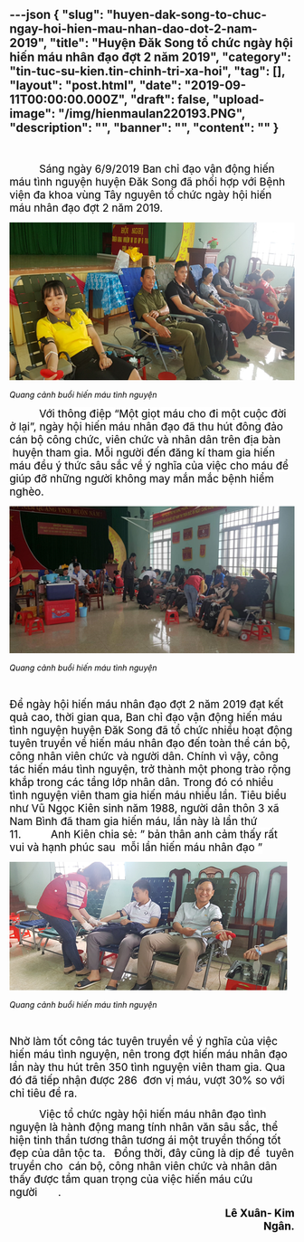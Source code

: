 ---json
{
    "slug": "huyen-dak-song-to-chuc-ngay-hoi-hien-mau-nhan-dao-dot-2-nam-2019",
    "title": "Huyện Đăk Song tổ chức ngày hội hiến máu nhân đạo đợt 2 năm 2019",
    "category": "tin-tuc-su-kien.tin-chinh-tri-xa-hoi",
    "tag": [],
    "layout": "post.html",
    "date": "2019-09-11T00:00:00.000Z",
    "draft": false,
    "upload-image": "/img/hienmaulan220193.PNG",
    "description": "",
    "banner": "",
    "__content__": ""
}
---
<p>&nbsp;</p>

<p><span style="font-size:14.0pt"><span style="color:black">&nbsp;&nbsp;&nbsp;&nbsp;&nbsp;&nbsp;&nbsp;&nbsp;&nbsp; S&aacute;ng ng&agrave;y 6/9/2019 Ban chỉ đạo vận động hiến m&aacute;u t&igrave;nh nguyện huyện Đăk Song đ&atilde; phối hợp với Bệnh viện đa khoa v&ugrave;ng T&acirc;y nguy&ecirc;n tổ chức ng&agrave;y hội hiến&nbsp; m&aacute;u nh&acirc;n đạo đợt 2 năm 2019.</span></span></p>

<p><img alt="" src="/img/hienmaulan22019.png" /></p>

<p><em><span style="color:black">Quang cảnh buổi hiến m&aacute;u t&igrave;nh nguyện</span></em></p>

<p><span style="font-size:14.0pt"><span style="color:black">&nbsp;&nbsp;&nbsp;&nbsp;&nbsp;&nbsp;&nbsp;&nbsp;&nbsp; <span style="background-color:white">Với th&ocirc;ng điệp &ldquo;Một giọt m&aacute;u cho đi một cuộc đời ở lại&rdquo;, ng&agrave;y hội hiến m&aacute;u nh&acirc;n đạo đ&atilde; thu h&uacute;t đ&ocirc;ng đảo c&aacute;n bộ c&ocirc;ng chức, vi&ecirc;n chức v&agrave; nh&acirc;n d&acirc;n tr&ecirc;n địa b&agrave;n &nbsp;huyện tham gia. Mỗi người đến đăng k&iacute; tham gia hiến m&aacute;u đều &yacute; thức s&acirc;u sắc về &yacute; nghĩa của việc cho m&aacute;u để gi&uacute;p đỡ những người kh&ocirc;ng may mắn mắc bệnh hiểm ngh&egrave;o. </span></span></span></p>

<p><img alt="" src="/img/hienmaulan220192.png" /></p>

<p><em><span style="color:black">Quang cảnh buổi hiến m&aacute;u t&igrave;nh nguyện</span></em></p>

<p>&nbsp;</p>

<p><span style="font-size:14.0pt"><span style="color:black">Để ng&agrave;y hội hiến m&aacute;u nh&acirc;n đạo đợt 2 năm 2019 đạt kết quả cao, thời gian qua, Ban chỉ đạo vận động hiến m&aacute;u t&igrave;nh nguyện huyện Đăk Song đ&atilde; tổ chức nhiều hoạt động tuy&ecirc;n truyền về hiến m&aacute;u nh&acirc;n đạo đến to&agrave;n thể c&aacute;n bộ, c&ocirc;ng nh&acirc;n vi&ecirc;n chức v&agrave; người d&acirc;n. Ch&iacute;nh v&igrave; vậy, c&ocirc;ng t&aacute;c hiến m&aacute;u t&igrave;nh nguyện, trở th&agrave;nh một phong tr&agrave;o rộng khắp trong c&aacute;c tầng lớp nh&acirc;n d&acirc;n. Trong đ&oacute; c&oacute; nhiều t&igrave;nh nguyện vi&ecirc;n tham gia hiến m&aacute;u nhiều lần. Ti&ecirc;u biểu như Vũ Ngọc Ki&ecirc;n sinh năm 1988, người d&acirc;n th&ocirc;n 3 x&atilde; Nam B&igrave;nh đ&atilde; tham gia hiến m&aacute;u, lần n&agrave;y l&agrave; lần thứ 11.<span style="background-color:white">&nbsp;&nbsp;&nbsp;&nbsp;&nbsp;&nbsp;&nbsp;&nbsp;&nbsp; Anh Ki&ecirc;n chia sẻ: &rdquo; bản th&acirc;n anh cảm thấy rất vui v&agrave; hạnh ph&uacute;c sau&nbsp; mỗi lần hiến m&aacute;u nh&acirc;n đạo &rdquo;</span></span></span></p>

<p><img alt="" src="/img/hienmaulan220193.PNG" /></p>

<p><em><span style="color:black">Quang cảnh buổi hiến m&aacute;u t&igrave;nh nguyện</span></em></p>

<p>&nbsp;</p>

<p><span style="font-size:14.0pt"><span style="color:black">Nhờ l&agrave;m tốt c&ocirc;ng t&aacute;c tuy&ecirc;n truyền về &yacute; nghĩa của việc hiến m&aacute;u t&igrave;nh nguyện, n&ecirc;n trong đợt hiến m&aacute;u nh&acirc;n đạo lần n&agrave;y thu h&uacute;t tr&ecirc;n 350 t&igrave;nh nguyện vi&ecirc;n tham gia. Qua đ&oacute; đ&atilde; tiếp nhận được 286 &nbsp;đơn vị m&aacute;u, vượt 30% so với chỉ ti&ecirc;u đề ra. </span></span></p>

<p><span style="font-size:14.0pt"><span style="color:black">&nbsp;&nbsp;&nbsp;&nbsp;&nbsp;&nbsp;&nbsp;&nbsp;&nbsp; Việc tổ chức ng&agrave;y hội hiến m&aacute;u nh&acirc;n đạo <span style="background-color:white">t&igrave;nh nguyện l&agrave; h&agrave;nh động mang t&iacute;nh nh&acirc;n văn s&acirc;u sắc, thể hiện </span>tinh thần tương th&acirc;n tương &aacute;i một truyền thống tốt đẹp của d&acirc;n tộc ta. &nbsp;<span style="background-color:white">&nbsp;Đồng thời, đ&acirc;y cũng l&agrave; dịp để </span>&nbsp;tuy&ecirc;n truyền cho&nbsp; c&aacute;n bộ, c&ocirc;ng nh&acirc;n vi&ecirc;n chức v&agrave; nh&acirc;n d&acirc;n thấy được tầm quan trọng của việc hiến m&aacute;u cứu người&nbsp;&nbsp;&nbsp;&nbsp;&nbsp;&nbsp; .&nbsp;&nbsp;&nbsp;&nbsp;&nbsp;&nbsp;&nbsp;&nbsp; </span></span></p>

<p style="text-align:right"><span style="font-size:14.0pt"><span style="color:black">&nbsp;&nbsp;&nbsp;&nbsp;&nbsp;&nbsp;&nbsp;&nbsp;&nbsp;&nbsp;&nbsp;&nbsp;&nbsp;&nbsp;&nbsp;&nbsp;&nbsp;&nbsp;&nbsp;&nbsp;&nbsp;&nbsp;&nbsp;&nbsp;&nbsp;&nbsp;&nbsp;&nbsp;&nbsp;&nbsp;&nbsp;&nbsp;&nbsp;&nbsp;&nbsp;&nbsp;&nbsp; &nbsp;&nbsp;&nbsp;&nbsp;&nbsp;&nbsp;&nbsp;&nbsp;&nbsp;&nbsp;&nbsp;&nbsp;&nbsp;&nbsp;&nbsp;&nbsp;&nbsp;&nbsp; &nbsp;&nbsp;&nbsp;&nbsp;&nbsp;&nbsp;&nbsp;&nbsp;&nbsp; <strong>L&ecirc; Xu&acirc;n- Kim Ng&acirc;n. </strong></span></span></p>

<p>&nbsp;</p>

<p>&nbsp;</p>
